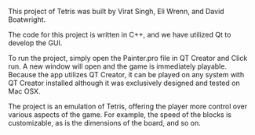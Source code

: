 This project of Tetris was built by Virat Singh, Eli Wrenn, and David Boatwright.

The code for this project is written in C++, and we have utilized Qt to develop the GUI.

To run the project, simply open the Painter.pro file in QT Creator and Click run. A new window will open and the game is immediately playable. Because the app utilizes QT Creator, it can be played on any system with QT Creator installed although it was exclusively designed and tested on Mac OSX.

The project is an emulation of Tetris, offering the player more control over various aspects of the game. For example, the speed of the blocks is customizable, as is the dimensions of the board, and so on.
